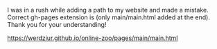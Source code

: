 I was in a rush while adding a path to my website and made a mistake. Correct gh-pages extension is (only main/main.html added at the end). Thank you for your understanding!

https://werdziur.github.io/online-zoo/pages/main/main.html